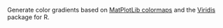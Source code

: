 Generate color gradients based on [MatPlotLib colormaps](https://bids.github.io/colormap/) and the [Viridis](https://cran.r-project.org/web/packages/viridis/index.html) package for R.